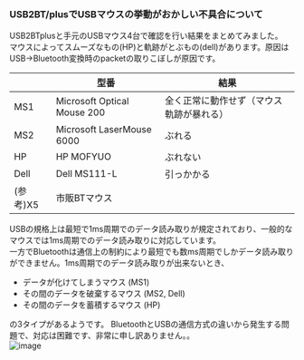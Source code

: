 ### USB2BT/plusでUSBマウスの挙動がおかしい不具合について

USB2BTplusと手元のUSBマウス4台で確認を行い結果をまとめてみました。  
マウスによってスムーズなもの(HP)と軌跡がとぶもの(dell)があります。原因はUSB→Bluetooth変換時のpacketの取りこぼしが原因です。  

|  | 型番 | 結果 |
|---|---|---|
| MS1 | Microsoft Optical Mouse 200 | 全く正常に動作せず（マウス軌跡が暴れる） |
| MS2 | Microsoft LaserMouse 6000 | ぶれる |
| HP | HP MOFYUO | ぶれない |
| Dell | Dell MS111-L | 引っかかる |
| (参考)X5 | 市販BTマウス | |

USBの規格上は最短で1ms周期でのデータ読み取りが規定されており、一般的なマウスでは1ms周期でのデータ読み取りに対応しています。  
一方でBluetoothは通信上の制約により最短でも数ms周期でしかデータ読み取りができません。1ms周期でのデータ読み取りが出来ないとき、  

* データが化けてしまうマウス (MS1)
* その間のデータを破棄するマウス (MS2, Dell)
* その間のデータを蓄積するマウス (HP)

の3タイプがあるようです。 
BluetoothとUSBの通信方式の違いから発生する問題で、対応は困難です、非常に申し訳ありません。。  
![image](https://user-images.githubusercontent.com/43091864/157574129-0143100d-1b48-4588-a6ac-48e154490388.png)
